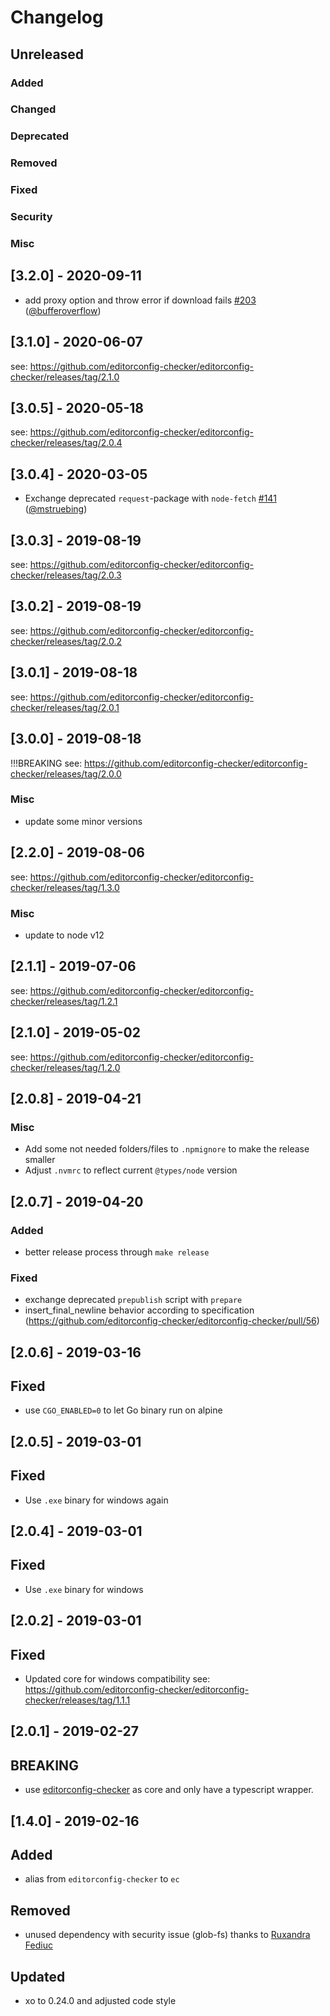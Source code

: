 # Changelog

## Unreleased

### Added

### Changed

### Deprecated

### Removed

### Fixed

### Security

### Misc

## [3.2.0] - 2020-09-11

- add proxy option and throw error if download fails [#203](https://github.com/editorconfig-checker/editorconfig-checker.javascript/pull/203) ([@bufferoverflow](https://github.com/bufferoverflow))

## [3.1.0] - 2020-06-07

see: https://github.com/editorconfig-checker/editorconfig-checker/releases/tag/2.1.0

## [3.0.5] - 2020-05-18

see: https://github.com/editorconfig-checker/editorconfig-checker/releases/tag/2.0.4

## [3.0.4] - 2020-03-05

- Exchange deprecated `request`-package with `node-fetch` [#141](https://github.com/editorconfig-checker/editorconfig-checker.javascript/pull/141) ([@mstruebing](https://github.com/mstruebing))

## [3.0.3] - 2019-08-19

see: https://github.com/editorconfig-checker/editorconfig-checker/releases/tag/2.0.3

## [3.0.2] - 2019-08-19

see: https://github.com/editorconfig-checker/editorconfig-checker/releases/tag/2.0.2

## [3.0.1] - 2019-08-18

see: https://github.com/editorconfig-checker/editorconfig-checker/releases/tag/2.0.1

## [3.0.0] - 2019-08-18

!!!BREAKING
see: https://github.com/editorconfig-checker/editorconfig-checker/releases/tag/2.0.0

### Misc

- update some minor versions

## [2.2.0] - 2019-08-06

see: https://github.com/editorconfig-checker/editorconfig-checker/releases/tag/1.3.0

### Misc

- update to node v12

## [2.1.1] - 2019-07-06

see: https://github.com/editorconfig-checker/editorconfig-checker/releases/tag/1.2.1

## [2.1.0] - 2019-05-02

see: https://github.com/editorconfig-checker/editorconfig-checker/releases/tag/1.2.0

## [2.0.8] - 2019-04-21

### Misc

- Add some not needed folders/files to `.npmignore` to make the release smaller
- Adjust `.nvmrc` to reflect current `@types/node` version

## [2.0.7] - 2019-04-20

### Added

- better release process through `make release`

### Fixed

- exchange deprecated `prepublish` script with `prepare`
- insert_final_newline behavior according to specification (https://github.com/editorconfig-checker/editorconfig-checker/pull/56)

## [2.0.6] - 2019-03-16

## Fixed

- use `CGO_ENABLED=0` to let Go binary run on alpine

## [2.0.5] - 2019-03-01

## Fixed

- Use `.exe` binary for windows again

## [2.0.4] - 2019-03-01

## Fixed

- Use `.exe` binary for windows

## [2.0.2] - 2019-03-01

## Fixed

- Updated core for windows compatibility see: https://github.com/editorconfig-checker/editorconfig-checker/releases/tag/1.1.1

## [2.0.1] - 2019-02-27

## BREAKING

- use [editorconfig-checker](https://github.com/editorconfig-checker/editorconfig-checker) as core and only have a typescript wrapper.

## [1.4.0] - 2019-02-16

## Added

- alias from `editorconfig-checker` to `ec`

## Removed

- unused dependency with security issue (glob-fs) thanks to [Ruxandra Fediuc](https://github.com/ruxandrafed)

## Updated

- xo to 0.24.0 and adjusted code style
